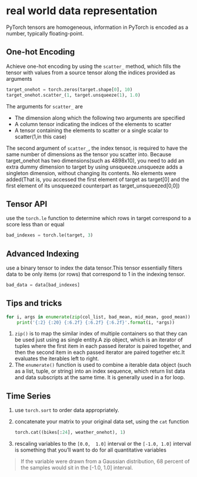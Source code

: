 # real world data representation

PyTorch tensors are homogeneous, information in PyTorch is encoded as a number, typically floating-point.

## One-hot Encoding 
Achieve one-hot encoding by using the `scatter_` method, which fills the tensor with values from a source tensor along the indices provided as arguments
```python
target_onehot = torch.zeros(target.shape[0], 10)
target_onehot.scatter_(1, target.unsqueeze(1), 1.0)
```
The arguments for `scatter_` are
- The dimension along which the following two arguments are specified
- A column tensor indicating the indices of the elements to scatter
- A tensor containing the elements to scatter or a single scalar to scatter(1,in this case)

The second argument of `scatter_`, the index tensor, is required to have the same number of dimensions as the tensor you scatter into. Because target_onehot has two dimensions(such as 4898x10),  you need to add an extra dummy dimension to target by using unsqueeze.unsqueeze adds a singleton dimension, without changing its contents. No  elements were added(That is, you accessed the first element of target as target[0] and the first element of its unsqueezed counterpart as target_unsqueezed[0,0])

## Tensor API
use the `torch.le` function to determine which rows in target correspond to a score less than or equal 
```python
bad_indexes = torch.le(target, 3)
```

## Advanced Indexing
use a binary tensor to index the data tensor.This tensor essentially filters data to be only items (or rows) that correspond to 1 in the indexing  tensor.
```python
bad_data = data[bad_indexes]
```

## Tips and tricks
```python
for i, args in enumerate(zip(col_list, bad_mean, mid_mean, good_mean)):    
    print('{:2} {:20} {:6.2f} {:6.2f} {:6.2f}'.format(i, *args))
```
1. `zip()` is to map the similar index of multiple containers so that they can be used just using as single entity.A zip object, which is an iterator of tuples where the first item in each passed iterator is paired together, and then the second item in each passed iterator are paired together etc.It evaluates the iterables left to right.  
2. The `enumerate()` function is used to combine a iterable data object (such as a list, tuple, or string) into an index sequence, which return list data and data subscripts at the same time. It is generally used in a for loop.

## Time Series
1. use `torch.sort` to order data appropriately.
2. concatenate your matrix to your original data set,  using the `cat` function
    ```python
    torch.cat((bikes[:24], weather_onehot), 1)
    ```

3. rescaling variables to the `[0.0,  1.0]` interval or the `[-1.0, 1.0]` interval is something that you’ll want to do for all quantitative variables
> If the variable were drawn from a Gaussian distribution, 68 percent of the samples would sit in the [-1.0, 1.0] interval.